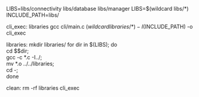 LIBS=libs/connectivity libs/database libs/manager
LIBS=$(wildcard libs/*)
INCLUDE_PATH=libs/

cli_exec: libraries
    gcc cli/main.c $(wildcard libraries/*) -I$(INCLUDE_PATH) -o cli_exec

libraries:
    mkdir libraries/
    for dir in $(LIBS); do \
        cd $$dir; \
        gcc -c *.c -I../; \
        mv *.o ../../libraries; \
        cd -; \
    done

clean:
    rm -rf libraries cli_exec
